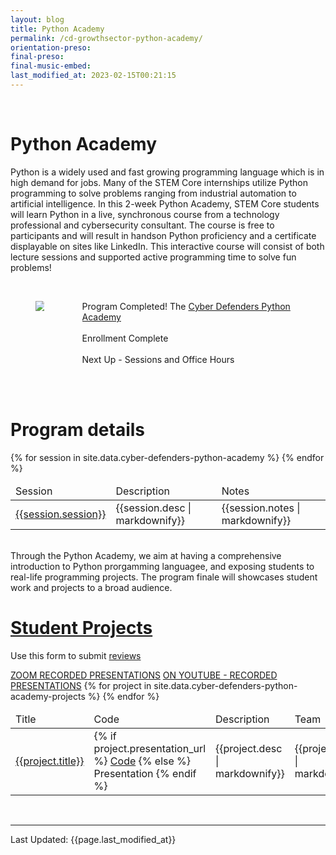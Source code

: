 ```yaml
---
layout: blog
title: Python Academy
permalink: /cd-growthsector-python-academy/
orientation-preso:
final-preso: 
final-music-embed:
last_modified_at: 2023-02-15T00:21:15
---
```

<br/>
<h1 class="title">Python Academy</h1>

Python is a widely used and fast growing programming language which is in high demand for jobs.  Many of the STEM Core internships utilize Python programming to solve problems ranging from industrial automation to artificial intelligence.  In this 2-week Python Academy, STEM Core students will learn Python in a live, synchronous course from a technology professional and cybersecurity consultant.  The course is free to participants and will result in handson Python proficiency and a certificate displayable on sites like LinkedIn.  This interactive course will consist of both lecture sessions and supported active programming time to solve fun problems!

<br/>
<section>
<div class="container">
    <div class="columns is-multiline is-mobile is-centered">
        <div class="column is-half">
            <figure class="image is-square">
            <img src="{{site.url}}{{site.baseurl}}assets/images/gs-python.png"/>
            </figure>
        </div>
        <div class="column is-half">
        <p class="has-text-left">   
            <div>
                <span class="tag is-danger">Program Completed!</span> The <a href=''>Cyber Defenders Python Academy</a>
                <br/> <br/>
                <span class="tag is-danger">Enrollment Complete</span>
                <br/> <br/>
                <span class="tag is-danger">Next Up - Sessions and Office Hours</span>
                <br/> <br/>
            </div>
            </p>
        </div>
    </div>
</div>
</section>

<br/>
<h1 class="title">Program details</h1>
<table class="table is-bordered is-striped">
    <thead>
        <td>Session</td><td>Description</td><td>Notes</td>
    </thead>
    <tbody>
    {% for session in site.data.cyber-defenders-python-academy %} 
    <tr>
        <td><a id="{{session.session| url_encode}}" href="#{{session.session | url_encode}}">{{session.session}}</a></td>
        <td>{{session.desc | markdownify}}</td>
        <td>{{session.notes | markdownify}}</td>
    </tr>
    {% endfor %}
    </tbody>
</table>

<br/>
Through the Python Academy, we aim at having a comprehensive introduction to Python prorgamming languagee, and exposing students to real-life programming projects. The program finale will showcases student work and projects to a broad audience.
<br/>


<h1 class="title"><a id="projects" href="#projects">Student Projects</a></h1>
<p>Use this form to submit <a href="https://docs.google.com/forms/d/e/1FAIpQLSeA_lMQWVrwFkEvh9cOjFISOkabSacRtEo0Tuk_7-AIlfp-Zg/viewform">reviews</a></p>
<a class="tag is-danger" href="https://us02web.zoom.us/rec/share/GSHhYNjl_vOBhD73XP7vZlmfzYooYYHv-J3Pt7oeS6FuJ_xAMq9Av4TM7pz4Wq2e.y5pWWIbKhp2zndGE">ZOOM RECORDED PRESENTATIONS</a>
<a class="tag is-info" href="https://www.youtube.com/watch?v=8L_1c8vztM4">ON YOUTUBE - RECORDED PRESENTATIONS</a>
<table class="table is-bordered is-striped">
    <thead>
        <td>Title</td><td>Code</td><td>Description</td><td>Team</td>
    </thead>
    <tbody>
    {% for project in site.data.cyber-defenders-python-academy-projects %} 
    <tr>
        <td><a id="{{project.title| url_encode}}" href="#{{project.title | url_encode}}">{{project.title}}</a></td>
        <td>{% if project.presentation_url %}
            <a href="{{project.presentation_url}}">Code</a>
            {% else %}
            Presentation
            {% endif %}
            </td>
        <td>{{project.desc | markdownify}}</td>
        <td>{{project.team | markdownify}}</td>
    </tr>
    {% endfor %}
    </tbody>
</table>
<br/>
<hr/>
Last Updated: {{page.last_modified_at}}